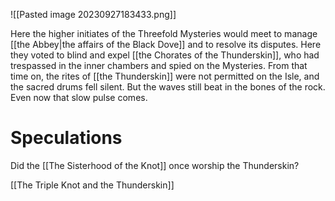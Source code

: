 ![[Pasted image 20230927183433.png]]

Here the higher initiates of the Threefold Mysteries would meet to manage [[the Abbey|the affairs of the Black Dove]] and to resolve its disputes. Here they voted to blind and expel [[the Chorates of the Thunderskin]], who had trespassed in the inner chambers and spied on the Mysteries. From that time on, the rites of [[the Thunderskin]] were not permitted on the Isle, and the sacred drums fell silent. But the waves still beat in the bones of the rock. Even now that slow pulse comes.

# Speculations
Did the [[The Sisterhood of the Knot]] once worship the Thunderskin?

[[The Triple Knot and the Thunderskin]]
